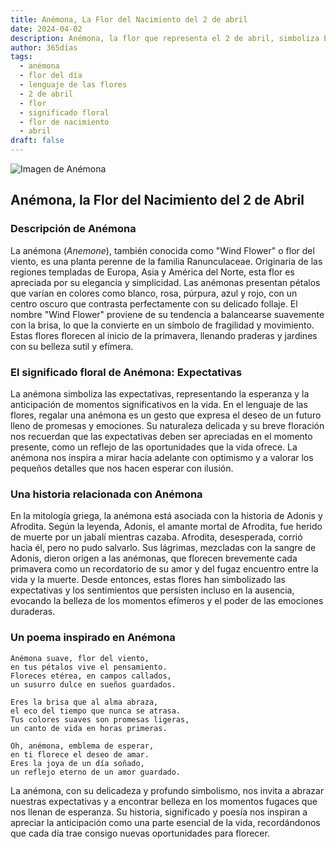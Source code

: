 ```yaml
---
title: Anémona, La Flor del Nacimiento del 2 de abril
date: 2024-04-02
description: Anémona, la flor que representa el 2 de abril, simboliza Expectativas. Descubre su fascinante historia, significado en el lenguaje de las flores y una poesía que celebra su belleza.
author: 365días
tags:
  - anémona
  - flor del día
  - lenguaje de las flores
  - 2 de abril
  - flor
  - significado floral
  - flor de nacimiento
  - abril
draft: false
---
```



![Imagen de Anémona](https://cdn.pixabay.com/photo/2016/11/30/14/20/anemone-1872919_640.jpg#center)


## Anémona, la Flor del Nacimiento del 2 de Abril

### Descripción de Anémona

La anémona (_Anemone_), también conocida como "Wind Flower" o flor del viento, es una planta perenne de la familia Ranunculaceae. Originaria de las regiones templadas de Europa, Asia y América del Norte, esta flor es apreciada por su elegancia y simplicidad. Las anémonas presentan pétalos que varían en colores como blanco, rosa, púrpura, azul y rojo, con un centro oscuro que contrasta perfectamente con su delicado follaje. El nombre "Wind Flower" proviene de su tendencia a balancearse suavemente con la brisa, lo que la convierte en un símbolo de fragilidad y movimiento. Estas flores florecen al inicio de la primavera, llenando praderas y jardines con su belleza sutil y efímera.

### El significado floral de Anémona: Expectativas

La anémona simboliza las expectativas, representando la esperanza y la anticipación de momentos significativos en la vida. En el lenguaje de las flores, regalar una anémona es un gesto que expresa el deseo de un futuro lleno de promesas y emociones. Su naturaleza delicada y su breve floración nos recuerdan que las expectativas deben ser apreciadas en el momento presente, como un reflejo de las oportunidades que la vida ofrece. La anémona nos inspira a mirar hacia adelante con optimismo y a valorar los pequeños detalles que nos hacen esperar con ilusión.

### Una historia relacionada con Anémona

En la mitología griega, la anémona está asociada con la historia de Adonis y Afrodita. Según la leyenda, Adonis, el amante mortal de Afrodita, fue herido de muerte por un jabalí mientras cazaba. Afrodita, desesperada, corrió hacia él, pero no pudo salvarlo. Sus lágrimas, mezcladas con la sangre de Adonis, dieron origen a las anémonas, que florecen brevemente cada primavera como un recordatorio de su amor y del fugaz encuentro entre la vida y la muerte. Desde entonces, estas flores han simbolizado las expectativas y los sentimientos que persisten incluso en la ausencia, evocando la belleza de los momentos efímeros y el poder de las emociones duraderas.

### Un poema inspirado en Anémona

```
Anémona suave, flor del viento,  
en tus pétalos vive el pensamiento.  
Floreces etérea, en campos callados,  
un susurro dulce en sueños guardados.  

Eres la brisa que al alma abraza,  
el eco del tiempo que nunca se atrasa.  
Tus colores suaves son promesas ligeras,  
un canto de vida en horas primeras.  

Oh, anémona, emblema de esperar,  
en ti florece el deseo de amar.  
Eres la joya de un día soñado,  
un reflejo eterno de un amor guardado.  
```

La anémona, con su delicadeza y profundo simbolismo, nos invita a abrazar nuestras expectativas y a encontrar belleza en los momentos fugaces que nos llenan de esperanza. Su historia, significado y poesía nos inspiran a apreciar la anticipación como una parte esencial de la vida, recordándonos que cada día trae consigo nuevas oportunidades para florecer.


